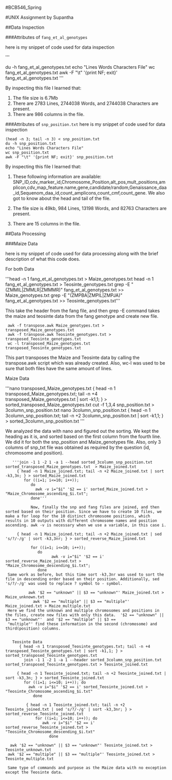 #BCB546_Spring

#UNIX Assignment by Supantha 

##Data Inspection

###Attributes of `fang_et_al_genotypes`

 here is my snippet of code used for data inspection

 '''
 
   du -h fang_et_al_genotypes.txt
   echo "Lines Words Characters File"
   wc fang_et_al_genotypes.txt 
   awk -F "\t" '{print NF; exit}' fang_et_al_genotypes.txt 
   '''

By inspecting this file I learned that:

1. The file size is 6.7Mb
2. There are 2783 Lines, 2744038 Words, and 2744038 Characters are present.
3. There are 986 columns in the file.


###Attributes of `snp_position.txt`
here is my snippet of code used for data inspection

    (head -n 3; tail -n 3) < snp_position.txt
    du -h snp_position.txt
    echo "Lines Words Characters File"
    wc snp_position.txt
    awk -F "\t" '{print NF; exit}' snp_position.txt
 
By inspecting this file I learned that:

1. These following information are available: SNP_ID,cdv_marker_id,Chromosome_Position,alt_pos,mult_positions,amplicon,cdv_map_feature.name,gene,candidate/random,Genaissance_daa_id,Sequenom_daa_id,count_amplicons,count_cmf,count_gene. We also got to know about the head and tail of the file.

2. The file size is 49kb, 984 Lines, 13198 Words, and 82763 Characters are present.
 
3. There are 15 columns in the file.

##Data Processing

###Maize Data

here is my snippet of code used for data processing along with the brief description of what this code does.
   
For both Data
 
 '''head -n 1 fang_et_al_genotypes.txt > Maize_genotypes.txt
    head -n 1 fang_et_al_genotypes.txt > Teosinte_genotypes.txt
     grep -E "(ZMMIL|ZMMLR|ZMMMR)" fang_et_al_genotypes.txt >> Maize_genotypes.txt
     grep -E "(ZMPBA|ZMPIL|ZMPJA)" fang_et_al_genotypes.txt >> Teosinte_genotypes.txt'''
     
This take the header from the fang file, and then grep -E command takes the maize and teosinte data from the fang genotype and create new file.     

     awk -f transpose.awk Maize_genotypes.txt > transposed_Maize_genotypes.txt
     awk -f transpose.awk Teosinte_genotypes.txt > transposed_Teosinte_genotypes.txt
     wc -l transposed_Maize_genotypes.txt transposed_Teosinte_genotypes.txt
     
This part transposes the Maize and Teosinte data by calling the transpose.awk script which was already created. Also, wc-l was used to be sure that both files have the same amount of lines.

Maize Data

  '''nano transposed_Maize_genotypes.txt
     { head -n 1 transposed_Maize_genotypes.txt; tail -n +4 transposed_Maize_genotypes.txt | sort -k1,1; } > sorted_transposed_Maize_genotypes.txt
      cut -f 1,3,4 snp_position.txt > 3column_snp_position.txt
      nano 3column_snp_position.txt 
      { head -n 1 3column_snp_position.txt; tail -n +2 3column_snp_position.txt | sort -k1,1; } > sorted_3column_snp_position.txt 
      ''' 
      
  We analyzed the data with nano and figured out the sorting. We kept the heading as it is, and sorted based on the first column from the fourth line. We did it for both the snp_position
  and  Maize_genotypes file. Also, only 3 columns of snp_txt file was obtained as required by the question (id, chromosome and position).
   
       '''join -1 1 -2 1 -a 1 --head sorted_3column_snp_position.txt sorted_transposed_Maize_genotypes.txt  > Maize_joined.txt 
         { head -n 1 Maize_joined.txt; tail -n +2 Maize_joined.txt | sort -k3,3n; } > sorted_Maize_joined.txt
            for ((i=1; i<=10; i++)); 
               do 
                 awk -v i="$i" '$2 == i' sorted_Maize_joined.txt > "Maize_Chromosome_ascending_$i.txt"; 
               done'''
               
               Now, finally the snp and fang files are joined, and then sorted based on their position. Since we have to create 10 files, we make a for loop for the 10 distinct chromosome positions, which results in 10 outputs with different chromosome names and position ascending. awk -v is necessary when we use a variable, in this case i.
       
         { head -n 1 Maize_joined.txt; tail -n +2 Maize_joined.txt | sed 's/?/-/g' | sort -k3,3nr; } > sorted_reverse_Maize_joined.txt

               for ((i=1; i<=10; i++)); 
                  do 
                        awk -v i="$i" '$2 == i' sorted_reverse_Maize_joined.txt > "Maize_Chromosome_descending_$i.txt"; 
                  done        
     Same work as before, but this time sort -k3,3nr was used to sort the file in descending order based on their position. Additionally, sed 's/?/-/g' was used to replace ? symbol to - symbol.
     
              awk '$2 == "unknown" || $3 == "unknown"' Maize_joined.txt > Maize_unknown.txt
                awk '$2 == "multiple" || $3 == "multiple"' Maize_joined.txt > Maize_multiple.txt  
     Here we find the unknown and multiple chromosomes and positions in the files, create new files with only this data.  '$2 == "unknown" || $3 == "unknown"'  and '$2 == "multiple" || $3 ==
     "multiple"' find these information in the second (chromosome) and third(position) columns.  


       Teosinte Data
          { head -n 1 transposed_Teosinte_genotypes.txt; tail -n +4 transposed_Teosinte_genotypes.txt | sort -k1,1; } > sorted_transposed_Teosinte_genotypes.txt
            join -1 1 -2 1 -a 1 --header sorted_3column_snp_position.txt sorted_transposed_Teosinte_genotypes.txt > Teosinte_joined.txt
 
         { head -n 1 Teosinte_joined.txt; tail -n +2 Teosinte_joined.txt | sort -k3,3n; } > sorted_Teosinte_joined.txt
            for ((i=1; i<=10; i++)); do
              awk -v i="$i" '$2 == i' sorted_Teosinte_joined.txt > "Teosinte_Chromosome_ascending_$i.txt"
                done 

             { head -n 1 Teosinte_joined.txt; tail -n +2 Teosinte_joined.txt | sed 's/?/-/g' | sort -k3,3nr; } > sorted_reverse_Teosinte_joined.txt
                 for ((i=1; i<=10; i++)); do
                    awk -v i="$i" '$2 == i' sorted_reverse_Teosinte_joined.txt > "Teosinte_Chromosome_descending_$i.txt"
                       done 

      awk '$2 == "unknown" || $3 == "unknown"' Teosinte_joined.txt > Teosinte_unknown.txt
     awk '$2 == "multiple" || $3 == "multiple"' Teosinte_joined.txt > Teosinte_multiple.txt 

     Same type of commands and purpose as the Maize data with no exception except the Teosinte data.

```

